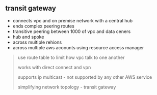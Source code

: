 ## transit gateway

* connects vpc and on premise network with a central hub
* ends complex peering routes
* transitive peering between 1000 of vpc and data ceners
* hub and spoke
* across multiple rehions
* across multiple aws acoounts using resource access manager

> use route table to limit how vpc talk to one another
>
> works with direct connect and vpn
>
> supports ip multicast - not supported by any other AWS service
>
> simplifying network topology - transit gateway